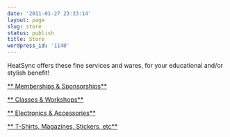 ```yaml
---
date: '2011-01-27 23:33:14'
layout: page
slug: store
status: publish
title: Store
wordpress_id: '1140'
---
```


HeatSync offers these fine services and wares, for your educational and/or stylish benefit!

[
** Memberships & Sponsorships**](/store/memberships)

[
** Classes & Workshops**](/store/classes)

[
** Electronics & Accessories**](/store/electronics)

[
** T-Shirts, Magazines, Stickers, etc**](/store/t-shirts)
